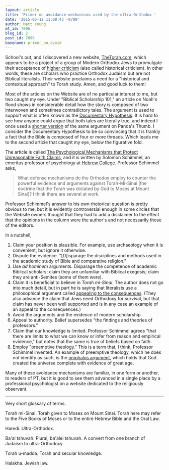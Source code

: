 ```yaml
---
layout: article
title: 'Primer on avoidance mechanisms used by the ultra-Orthodox '
date: '2015-05-12 11:08:43 -0700'
author: Matt Young
mt_id: 7096
blog_id: 2
post_id: 7096
basename: primer_on_avoid
---
```

School's out, and I discovered a new website, [TheTorah.com](http://thetorah.com), which appears to be a project of a group of Modern Orthodox Jews to promulgate their acceptance of [higher criticism](http://en.wikipedia.org/wiki/Historical_criticism) (also called historical criticism). In other words, these are scholars who practice Orthodox Judaism but are not Biblical literalists. Their website proclaims a need for a "historical and contextual approach" to Torah study. Amen, and good luck to them!

Most of the articles on the Website are of no particular interest to me, but two caught my eye. Under "Biblical Scholarship 101," an article on Noah's flood shows in considerable detail how the story is composed of two interwoven and sometimes contradictory tales. The argument is used to support what is often known as the [Documentary Hypothesis](http://en.wikipedia.org/wiki/Documentary_hypothesis). It is hard to see how anyone could argue that both tales are literally true, and indeed I once used a [shorter version](http://pandasthumb.org/archives/2014/03/how-many-animal.html) of the same argument on Panda's Thumb. I consider the Documentary Hypothesis to be so convincing that it is frankly a fact that the Bible is composed of four or more threads. Which leads me to the second article that caught my eye, below the figurative fold.

The article is called [The Psychological Mechanisms that Protect Unreasonable Faith Claims](http://thetorah.com/psychological-mechanisms-that-protect-unreasonable-faith/), and it is written by Solomon Schimmel, an emeritus professor of psychology at [Hebrew College](http://www.hebrewcollege.edu/). Professor Schimmel asks,


> What defense mechanisms do the Orthodox employ to counter the powerful evidence and arguments against Torah-Mi-Sinai \[the doctrine that the Torah was dictated by God to Moses at Mount Sinai\]? I think there are several at work.


Professor Schimmel's answer to his own rhetorical question is pretty obvious to me, but it is evidently controversial enough in some circles that the Website owners thought that they had to add a disclaimer to the effect that the opinions in the column were the author's and not necessarily those of the editors.

In a nutshell,


1.  Claim your position is plausible. For example, use archaeology when it is convenient, but ignore it otherwise.
1.  Dispute the evidence. "\[D\]isparage the disciplines and methods used in the academic study of Bible and comparative religion." 
1. Use _ad hominem_  arguments. Disparage the competence of academic Biblical scholars; claim they are unfamiliar with Biblical exegesis; claim they are anti-Semites (some of them were). 
1. Claim it is beneficial to believe in _Torah mi-Sinai_. The author does not go into much detail, but in part he is saying that literalists use a philosophical argument called [appealing to the consequences](http://en.wikipedia.org/wiki/Appeal_to_consequences). (They also advance the claim that Jews need Orthodoxy for survival, but that claim has never been well supported and is in any case an example of an appeal to the consequences.)
1. Avoid the arguments and the evidence of modern scholarship. 
1. Appeal to authority. Belief supersedes "the findings and theories of professors." 
1. Claim that our knowledge is limited. Professor Schimmel agrees "that there are limits to what we can know or infer from reason and empirical evidence," but notes that the same is true of beliefs based on faith.
1.  Employ "preemptive theology." This is a term that, I think, Professor Schimmel invented. An example of preemptive theology, which he does not identify as such, is the [omphalos argument](http://en.wikipedia.org/wiki/Omphalos_hypothesis), which holds that God created the universe complete with evidence of great age. 



Many of these avoidance mechanisms are familiar, in one form or another, to readers of PT, but it is good to see them advanced in a single place by a professional psychologist on a website dedicated to the religiously observant.

----------

Very short glossary of terms:

Torah mi-Sinai. Torah given to Moses on Mount Sinai. Torah here may refer to the Five Books of Moses or to the entire Hebrew Bible and the Oral Law.

Haredi. Ultra-Orthodox.

Ba'al tshuvah. Plural, ba'alei tshuvah. A convert from one branch of Judaism to ultra-Orthodoxy.

Torah u-madda. Torah and secular knowledge.

Halakha.  Jewish law.
